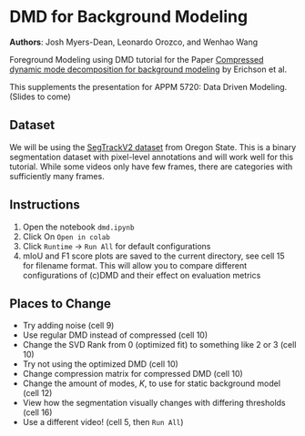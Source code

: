 # DMD for Background Modeling
__Authors__: Josh Myers-Dean, Leonardo Orozco, and Wenhao Wang

Foreground Modeling using DMD tutorial for the Paper [Compressed dynamic mode decomposition for background modeling](https://arxiv.org/abs/1512.04205) by Erichson et al.

This supplements the presentation for APPM 5720: Data Driven Modeling. (Slides to come)

## Dataset
We will be using the [SegTrackV2 dataset](https://web.engr.oregonstate.edu/~lif/SegTrack2/dataset.html) from Oregon State. This is a binary segmentation dataset with pixel-level annotations and will work well for this tutorial. While some videos only have few frames, there are categories with sufficiently many frames.

## Instructions
1. Open the notebook `dmd.ipynb`
2. Click On `Open in colab`
3. Click `Runtime` -> `Run All` for default configurations
4.  mIoU and F1 score plots are saved to the current directory, see cell 15 for filename format. This will allow you to compare different configurations of (c)DMD and their effect on evaluation metrics

## Places to Change
- Try adding noise (cell 9)
- Use regular DMD instead of compressed (cell 10)
- Change the SVD Rank from 0 (optimized fit) to something like 2 or 3 (cell 10)
- Try not using the optimized DMD (cell 10)
- Change compression matrix for compressed DMD (cell 10)
- Change the amount of modes, $K$, to use for static background model (cell 12)
- View how the segmentation visually changes with differing thresholds (cell 16)
- Use a different video! (cell 5, then `Run All`)

